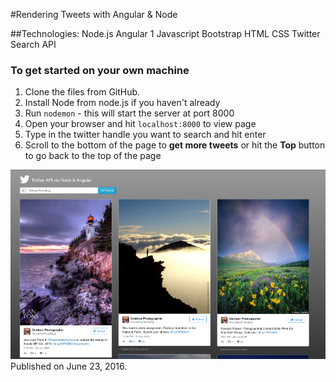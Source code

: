 #Rendering Tweets with Angular & Node

##Technologies: Node.js Angular 1 Javascript Bootstrap HTML CSS Twitter Search API

### To get started on your own machine
1. Clone the files from GitHub.
2. Install Node from node.js if you haven't already
3. Run ``nodemon`` - this will start the server at port 8000
4. Open your browser and hit ``localhost:8000`` to view page
5. Type in the twitter handle you want to search and hit enter
6. Scroll to the bottom of the page to **get more tweets** or hit the **Top** button to go back to the top of the page

![screenshot](./screenshot.png "Screenshot of ng-twitter App")
Published on June 23, 2016.
